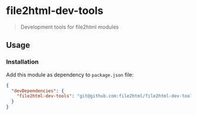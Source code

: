 # file2html-dev-tools
> Development tools for file2html modules

## Usage
### Installation
Add this module as dependency to `package.json` file:
```json
{
  "devDependencies": {
    "file2html-dev-tools": "git@github.com:file2html/file2html-dev-tools.git"
  }
}
```